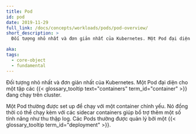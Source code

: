 ```yaml
---
title: Pod
id: pod
date: 2019-11-29
full_link: /docs/concepts/workloads/pods/pod-overview/
short_description: >
  Đối tượng nhỏ nhất và đơn giản nhất của Kubernetes. Một Pod đại diện cho một tập các containers đang chạy trên cluster.

aka:
tags:
  - core-object
  - fundamental
---
```


Đối tượng nhỏ nhất và đơn giản nhất của Kubernetes. Một Pod đại diện cho một tập các {{< glossary_tooltip text="containers" term_id="container" >}} đang chạy trên cluster.

<!--more-->

Một Pod thường được set up để chạy với một container chính yếu. Nó đồng thời có thể chạy kèm với các sidecar containers giúp bổ trợ thêm một số tính năng như thu thập log. Các Pods thường được quản lý bởi một {{< glossary_tooltip term_id="deployment" >}}.
